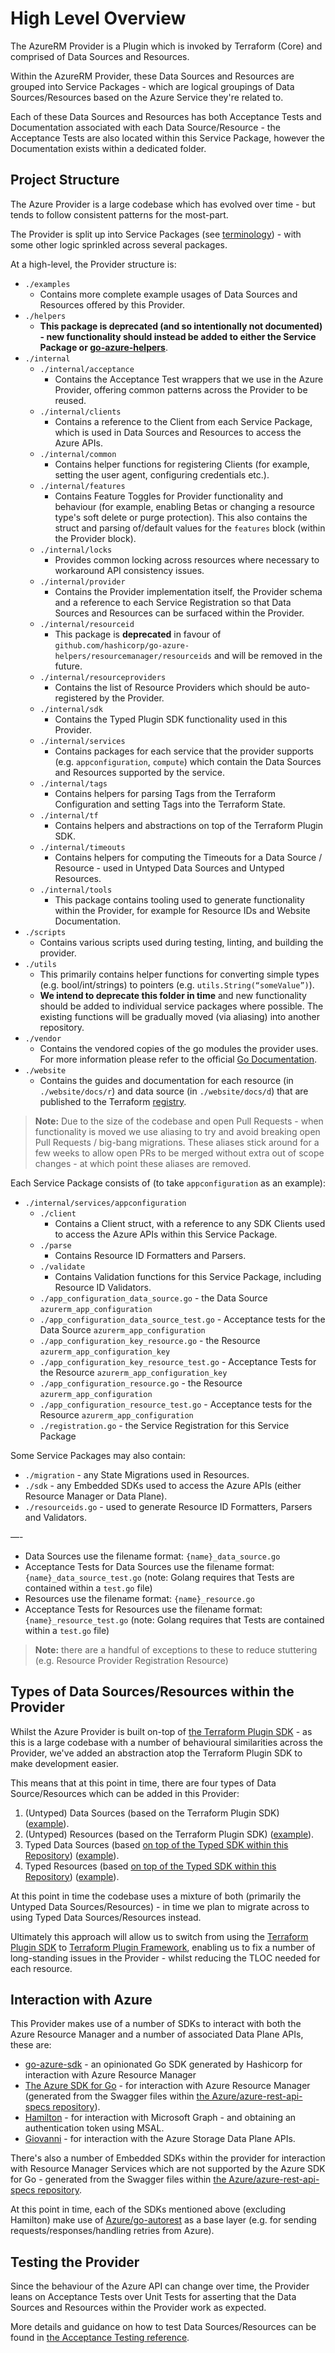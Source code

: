 # High Level Overview

The AzureRM Provider is a Plugin which is invoked by Terraform (Core) and comprised of Data Sources and Resources.

Within the AzureRM Provider, these Data Sources and Resources are grouped into Service Packages - which are logical groupings of Data Sources/Resources based on the Azure Service they're related to.

Each of these Data Sources and Resources has both Acceptance Tests and Documentation associated with each Data Source/Resource - the Acceptance Tests are also located within this Service Package, however the Documentation exists within a dedicated folder.

## Project Structure

The Azure Provider is a large codebase which has evolved over time - but tends to follow consistent patterns for the most-part.

The Provider is split up into Service Packages (see [terminology](reference-glossary.md)) - with some other logic sprinkled across several packages.

At a high-level, the Provider structure is:

- `./examples`
  - Contains more complete example usages of Data Sources and Resources offered by this Provider.
- `./helpers`
  - **This package is deprecated (and so intentionally not documented) - new functionality should instead be added to either the Service Package or [go-azure-helpers](https://github.com/hashicorp/go-azure-helpers)**.
- `./internal`
  - `./internal/acceptance`
    - Contains the Acceptance Test wrappers that we use in the Azure Provider, offering common patterns across the Provider to be reused.
  - `./internal/clients`
    - Contains a reference to the Client from each Service Package, which is used in Data Sources and Resources to access the Azure APIs.
  - `./internal/common`
    - Contains helper functions for registering Clients (for example, setting the user agent, configuring credentials etc.).
  - `./internal/features`
    - Contains Feature Toggles for Provider functionality and behaviour (for example, enabling Betas or changing a resource type's soft delete or purge protection). This also contains the struct and parsing of/default values for the `features` block (within the Provider block).
  - `./internal/locks`
    - Provides common locking across resources where necessary to workaround API consistency issues.
  - `./internal/provider`
    - Contains the Provider implementation itself, the Provider schema and a reference to each Service Registration so that Data Sources and Resources can be surfaced within the Provider.
  - `./internal/resourceid`
    - This package is **deprecated** in favour of `github.com/hashicorp/go-azure-helpers/resourcemanager/resourceids` and will be removed in the future.
  - `./internal/resourceproviders`
    - Contains the list of Resource Providers which should be auto-registered by the Provider.
  - `./internal/sdk`
    - Contains the Typed Plugin SDK functionality used in this Provider.
  - `./internal/services`
    - Contains packages for each service that the provider supports (e.g. `appconfiguration`, `compute`) which contain the Data Sources and Resources supported by the service.
  - `./internal/tags`
    - Contains helpers for parsing Tags from the Terraform Configuration and setting Tags into the Terraform State.
  - `./internal/tf`
    - Contains helpers and abstractions on top of the Terraform Plugin SDK.
  - `./internal/timeouts`
    - Contains helpers for computing the Timeouts for a Data Source / Resource - used in Untyped Data Sources and Untyped Resources.
  - `./internal/tools`
    - This package contains tooling used to generate functionality within the Provider, for example for Resource IDs and Website Documentation.
- `./scripts`
  - Contains various scripts used during testing, linting, and building the provider.
- `./utils`
  - This primarily contains helper functions for converting simple types (e.g. bool/int/strings) to pointers (e.g. `utils.String(“someValue”)`).
  - **We intend to deprecate this folder in time** and new functionality should be added to individual service packages where possible. The existing functions will be gradually moved (via aliasing) into another repository.
- `./vendor`
  - Contains the vendored copies of the go modules the provider uses. For more information please refer to the official [Go Documentation](https://go.dev/ref/mod#vendoring).
- `./website`
  - Contains the guides and documentation for each resource (in `./website/docs/r`) and data source (in `./website/docs/d`) that are published to the Terraform [registry](https://registry.terraform.io/providers/hashicorp/azurerm/latest/docs).

> **Note:** Due to the size of the codebase and open Pull Requests - when functionality is moved we use aliasing to try and avoid breaking open Pull Requests / big-bang migrations. These aliases stick around for a few weeks to allow open PRs to be merged without extra out of scope changes - at which point these aliases are removed.

Each Service Package consists of (to take `appconfiguration` as an example):

- `./internal/services/appconfiguration`
  - `./client`
    - Contains a Client struct, with a reference to any SDK Clients used to access the Azure APIs within this Service Package.
  - `./parse`
    - Contains Resource ID Formatters and Parsers.
  - `./validate`
    - Contains Validation functions for this Service Package, including Resource ID Validators.
  - `./app_configuration_data_source.go` - the Data Source `azurerm_app_configuration`
  - `./app_configuration_data_source_test.go` - Acceptance tests for the Data Source `azurerm_app_configuration`
  - `./app_configuration_key_resource.go` - the Resource `azurerm_app_configuration_key`
  - `./app_configuration_key_resource_test.go` - Acceptance Tests for the Resource `azurerm_app_configuration_key`
  - `./app_configuration_resource.go` - the Resource `azurerm_app_configuration`
  - `./app_configuration_resource_test.go` - Acceptance tests for the Resource `azurerm_app_configuration`
  - `./registration.go` - the Service Registration for this Service Package

Some Service Packages may also contain:

- `./migration` - any State Migrations used in Resources.
- `./sdk` - any Embedded SDKs used to access the Azure APIs (either Resource Manager or Data Plane).
- `./resourceids.go` - used to generate Resource ID Formatters, Parsers and Validators.

—-

- Data Sources use the filename format: `{name}_data_source.go`
- Acceptance Tests for Data Sources use the filename format: `{name}_data_source_test.go` (note: Golang requires that Tests are contained within a `test.go` file)
- Resources use the filename format: `{name}_resource.go`
- Acceptance Tests for Resources use the filename format: `{name}_resource_test.go` (note: Golang requires that Tests are contained within a `test.go` file)

> **Note:** there are a handful of exceptions to these to reduce stuttering (e.g. Resource Provider Registration Resource)

## Types of Data Sources/Resources within the Provider

Whilst the Azure Provider is built on-top of [the Terraform Plugin SDK](https://github.com/hashicorp/terraform-plugin-sdk) - as this is a large codebase with a number of behavioural similarities across the Provider, we've added an abstraction atop the Terraform Plugin SDK to make development easier.

This means that at this point in time, there are four types of Data Source/Resources which can be added in this Provider:

1. (Untyped) Data Sources (based on the Terraform Plugin SDK) ([example](https://github.com/aoshfan/terraform-provider-customazurerm/blob/2ff15cca48adc7315f67d8b653409e621963ca64/internal/services/search/search_service_data_source.go#L16-L131)).
2. (Untyped) Resources (based on the Terraform Plugin SDK) ([example](https://github.com/aoshfan/terraform-provider-customazurerm/blob/2ff15cca48adc7315f67d8b653409e621963ca64/internal/services/search/search_service_resource.go#L24-L289)).
3. Typed Data Sources (based [on top of the Typed SDK within this Repository](https://github.com/aoshfan/terraform-provider-customazurerm/tree/main/internal/sdk)) ([example](https://github.com/aoshfan/terraform-provider-customazurerm/blob/main/internal/services/privatednsresolver/private_dns_resolver_data_source.go)).
4. Typed Resources (based [on top of the Typed SDK within this Repository](https://github.com/aoshfan/terraform-provider-customazurerm/tree/main/internal/sdk)) ([example](https://github.com/aoshfan/terraform-provider-customazurerm/blob/main/internal/services/privatednsresolver/private_dns_resolver_resource.go)).

At this point in time the codebase uses a mixture of both (primarily the Untyped Data Sources/Resources) - in time we plan to migrate across to using Typed Data Sources/Resources instead.

Ultimately this approach will allow us to switch from using the [Terraform Plugin SDK](https://github.com/hashicorp/terraform-plugin-sdk) to [Terraform Plugin Framework](https://github.com/hashicorp/terraform-plugin-framework), enabling us to fix a number of long-standing issues in the Provider - whilst reducing the TLOC needed for each resource.

## Interaction with Azure

This Provider makes use of a number of SDKs to interact with both the Azure Resource Manager and a number of associated Data Plane APIs, these are:

- [go-azure-sdk](https://github.com/hashicorp/go-azure-sdk) - an opinionated Go SDK generated by Hashicorp for interaction with Azure Resource Manager
- [The Azure SDK for Go](https://github.com/Azure/azure-sdk-for-go) - for interaction with Azure Resource Manager (generated from the Swagger files within [the Azure/azure-rest-api-specs repository](https://github.com/Azure/azure-rest-api-specs)).
- [Hamilton](https://github.com/manicminer/hamilton) - for interaction with Microsoft Graph - and obtaining an authentication token using MSAL.
- [Giovanni](https://github.com/jackofallops/giovanni) - for interaction with the Azure Storage Data Plane APIs.

There's also a number of Embedded SDKs within the provider for interaction with Resource Manager Services which are not supported by the Azure SDK for Go - generated from the Swagger files within [the Azure/azure-rest-api-specs repository](https://github.com/Azure/azure-rest-api-specs).

At this point in time, each of the SDKs mentioned above (excluding Hamilton) make use of [Azure/go-autorest](https://github.com/Azure/go-autorest) as a base layer (e.g. for sending requests/responses/handling retries from Azure).

## Testing the Provider

Since the behaviour of the Azure API can change over time, the Provider leans on Acceptance Tests over Unit Tests for asserting that the Data Sources and Resources within the Provider work as expected.

More details and guidance on how to test Data Sources/Resources can be found in [the Acceptance Testing reference](reference-acceptance-testing.md).
